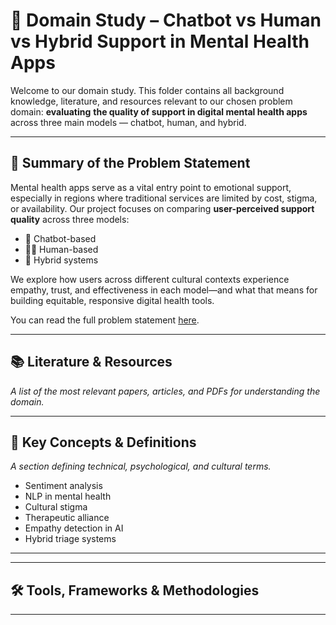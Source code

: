 # 🧠 Domain Study – Chatbot vs Human vs Hybrid Support in Mental Health Apps

Welcome to our domain study. This folder contains all background knowledge,
literature, and resources relevant to our chosen problem domain: **evaluating**
**the quality of support in digital mental health apps**
across three main models — chatbot, human, and hybrid.

---

## 🧩 Summary of the Problem Statement

Mental health apps serve as a vital entry point to emotional support, especially
in regions where traditional services are limited by cost, stigma, or
availability. Our project focuses on comparing **user-perceived support quality**
across three models:

- 🤖 Chatbot-based
- 🧑‍⚕️ Human-based
- 🔁 Hybrid systems

We explore how users across different cultural contexts experience empathy,
trust, and effectiveness in each model—and what that means for building
equitable, responsive digital health tools.

You can read the full problem statement [here](./problem_statement.md).

---

## 📚 Literature & Resources

_A list of the most relevant papers, articles, and PDFs for understanding the domain._

---

## 📌 Key Concepts & Definitions

_A section defining technical, psychological, and cultural terms._

- Sentiment analysis
- NLP in mental health
- Cultural stigma
- Therapeutic alliance
- Empathy detection in AI
- Hybrid triage systems

---
---

## 🛠️ Tools, Frameworks & Methodologies

---
